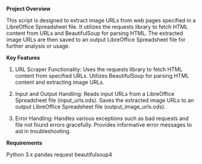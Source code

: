 **Project Overview**

This script is designed to extract image URLs from web pages specified in a LibreOffice Spreadsheet file. It utilizes the requests library to fetch HTML content from URLs and BeautifulSoup for parsing HTML. The extracted image URLs are then saved to an output LibreOffice Spreadsheet file for further analysis or usage.

**Key Features**

1. URL Scraper Functionality:
Uses the requests library to fetch HTML content from specified URLs.
Utilizes BeautifulSoup for parsing HTML content and extracting image URLs.

2. Input and Output Handling:
Reads input URLs from a LibreOffice Spreadsheet file (input_urls.ods).
Saves the extracted image URLs to an output LibreOffice Spreadsheet file (output_image_urls.ods).

3. Error Handling:
Handles various exceptions such as bad requests and file not found errors gracefully.
Provides informative error messages to aid in troubleshooting.

**Requirements**

Python 3.x
pandas
request
beautifulsoup4
